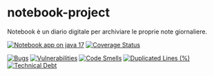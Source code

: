 # notebook-project
Notebook è un diario digitale per archiviare le proprie note giornaliere.

[![Notebook app on java 17](https://github.com/jacopos97/notebook-project/actions/workflows/maven.yml/badge.svg)](https://github.com/jacopos97/notebook-project/actions/workflows/maven.yml)
[![Coverage Status](https://coveralls.io/repos/github/jacopos97/notebook-project/badge.svg?branch=code-coverage)](https://coveralls.io/github/jacopos97/notebook-project?branch=code-coverage)

[![Bugs](https://sonarcloud.io/api/project_badges/measure?project=jacopos97_notebook-project&metric=bugs)](https://sonarcloud.io/summary/new_code?id=jacopos97_notebook-project)
[![Vulnerabilities](https://sonarcloud.io/api/project_badges/measure?project=jacopos97_notebook-project&metric=vulnerabilities)](https://sonarcloud.io/summary/new_code?id=jacopos97_notebook-project)
[![Code Smells](https://sonarcloud.io/api/project_badges/measure?project=jacopos97_notebook-project&metric=code_smells)](https://sonarcloud.io/summary/new_code?id=jacopos97_notebook-project)
[![Duplicated Lines (%)](https://sonarcloud.io/api/project_badges/measure?project=jacopos97_notebook-project&metric=duplicated_lines_density)](https://sonarcloud.io/summary/new_code?id=jacopos97_notebook-project)
[![Technical Debt](https://sonarcloud.io/api/project_badges/measure?project=jacopos97_notebook-project&metric=sqale_index)](https://sonarcloud.io/summary/new_code?id=jacopos97_notebook-project)
